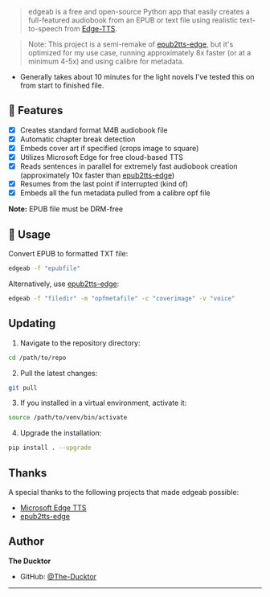 

> edgeab is a free and open-source Python app that easily creates a full-featured audiobook from an EPUB or text file using realistic text-to-speech from [Edge-TTS](https://github.com/rany2/edge-tts/).

> Note: This project is a semi-remake of [epub2tts-edge](https://github.com/aedocw/epub2tts-edge), but it's optimized for my use case, running approximately 8x faster (or at a minimum 4-5x) and using calibre for metadata.

* Generally takes about 10 minutes for the light novels I've tested this on from start to finished file.

## 🚀 Features

- [x] Creates standard format M4B audiobook file
- [x] Automatic chapter break detection
- [x] Embeds cover art if specified (crops image to square)
- [x] Utilizes Microsoft Edge for free cloud-based TTS
- [x] Reads sentences in parallel for extremely fast audiobook creation (approximately 10x faster than [epub2tts-edge](https://github.com/aedocw/epub2tts-edge))
- [x] Resumes from the last point if interrupted (kind of)
- [x] Embeds all the fun metadata pulled from a calibre opf file

**Note:** EPUB file must be DRM-free

## 📖 Usage

Convert EPUB to formatted TXT file:

```bash
edgeab -f "epubfile"
```

Alternatively, use [epub2tts-edge](https://github.com/aedocw/epub2tts-edge):

```bash
edgeab -f "filedir" -m "opfmetafile" -c "coverimage" -v "voice"
```

## Updating

1. Navigate to the repository directory:

```bash
cd /path/to/repo
```

2. Pull the latest changes:

```bash
git pull
```

3. If you installed in a virtual environment, activate it:

```bash
source /path/to/venv/bin/activate
```

4. Upgrade the installation:

```bash
pip install . --upgrade
```

## Thanks

A special thanks to the following projects that made edgeab possible:

- [Microsoft Edge TTS](https://github.com/rany2/edge-tts)
- [epub2tts-edge](https://github.com/aedocw/epub2tts-edge)

## Author

**The Ducktor**

- GitHub: [@The-Ducktor](https://github.com/The-Ducktor)

---
